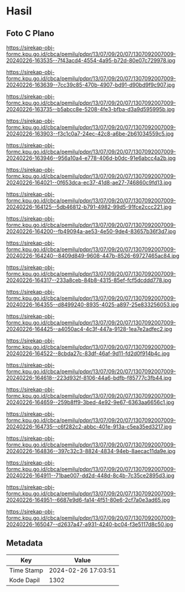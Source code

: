 # Hasil

## Foto C Plano

https://sirekap-obj-formc.kpu.go.id/cbca/pemilu/pdpr/13/07/09/20/07/1307092007009-20240226-163535--7f43acd4-4554-4a95-b72d-80e07c729978.jpg

https://sirekap-obj-formc.kpu.go.id/cbca/pemilu/pdpr/13/07/09/20/07/1307092007009-20240226-163639--7cc39c85-470b-4907-bd91-d90bd9f9c907.jpg

https://sirekap-obj-formc.kpu.go.id/cbca/pemilu/pdpr/13/07/09/20/07/1307092007009-20240226-163735--b5abcc8e-5208-4fe3-bfba-d3a9d595995b.jpg

https://sirekap-obj-formc.kpu.go.id/cbca/pemilu/pdpr/13/07/09/20/07/1307092007009-20240226-163903--f3c1c0a7-24ec-42c8-a6be-2b61034559c5.jpg

https://sirekap-obj-formc.kpu.go.id/cbca/pemilu/pdpr/13/07/09/20/07/1307092007009-20240226-163946--956a10a4-e778-406d-b0dc-91e6abcc4a2b.jpg

https://sirekap-obj-formc.kpu.go.id/cbca/pemilu/pdpr/13/07/09/20/07/1307092007009-20240226-164021--0f653dca-ec37-41d8-ae27-746860c9fd13.jpg

https://sirekap-obj-formc.kpu.go.id/cbca/pemilu/pdpr/13/07/09/20/07/1307092007009-20240226-164125--5db46812-b791-4982-99d5-91fce2ccc221.jpg

https://sirekap-obj-formc.kpu.go.id/cbca/pemilu/pdpr/13/07/09/20/07/1307092007009-20240226-164200--fb49094a-ae53-4e50-9de4-83657b36f3d7.jpg

https://sirekap-obj-formc.kpu.go.id/cbca/pemilu/pdpr/13/07/09/20/07/1307092007009-20240226-164240--8409d849-9608-447b-8526-69727465ac84.jpg

https://sirekap-obj-formc.kpu.go.id/cbca/pemilu/pdpr/13/07/09/20/07/1307092007009-20240226-164317--233a8ceb-84b8-4315-85ef-fcf5dcddd778.jpg

https://sirekap-obj-formc.kpu.go.id/cbca/pemilu/pdpr/13/07/09/20/07/1307092007009-20240226-164355--d8499240-8935-4025-a897-25e833256053.jpg

https://sirekap-obj-formc.kpu.go.id/cbca/pemilu/pdpr/13/07/09/20/07/1307092007009-20240226-164425--a4050ac4-4c3f-447a-9128-1ea7e2adfec2.jpg

https://sirekap-obj-formc.kpu.go.id/cbca/pemilu/pdpr/13/07/09/20/07/1307092007009-20240226-164522--8cbda27c-83df-46af-9d11-fd2d0f914b4c.jpg

https://sirekap-obj-formc.kpu.go.id/cbca/pemilu/pdpr/13/07/09/20/07/1307092007009-20240226-164618--223d932f-8106-44a6-bdfb-f85777c3fb44.jpg

https://sirekap-obj-formc.kpu.go.id/cbca/pemilu/pdpr/13/07/09/20/07/1307092007009-20240226-164659--259b8ff9-3bed-4e92-9e67-6363aa6656c1.jpg

https://sirekap-obj-formc.kpu.go.id/cbca/pemilu/pdpr/13/07/09/20/07/1307092007009-20240226-164735--c6f282c2-abbc-401e-913a-c5ea35ed3217.jpg

https://sirekap-obj-formc.kpu.go.id/cbca/pemilu/pdpr/13/07/09/20/07/1307092007009-20240226-164836--397c32c3-8824-4834-94eb-8aecac11da9e.jpg

https://sirekap-obj-formc.kpu.go.id/cbca/pemilu/pdpr/13/07/09/20/07/1307092007009-20240226-164911--71bae007-dd2d-448d-8c4b-7c35ce2895d3.jpg

https://sirekap-obj-formc.kpu.go.id/cbca/pemilu/pdpr/13/07/09/20/07/1307092007009-20240226-164951--6687e9d6-fa14-4f51-80e6-2cf7a0e3ad65.jpg

https://sirekap-obj-formc.kpu.go.id/cbca/pemilu/pdpr/13/07/09/20/07/1307092007009-20240226-165047--d2637a47-a931-4240-bc04-f3e5117d8c50.jpg


## Metadata

| Key        | Value               |
| ---------- | ------------------- |
| Time Stamp | 2024-02-26 17:03:51 |
| Kode Dapil | 1302                |



